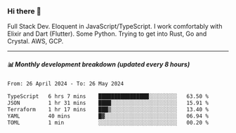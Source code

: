### Hi there 👋

Full Stack Dev. Eloquent in JavaScript/TypeScript. I work comfortably with Elixir and Dart (Flutter). Some Python. Trying to get into Rust, Go and Crystal. AWS, GCP.

***

##### 📊 Monthly development breakdown (updated every 8 hours)

<!--START_SECTION:waka-->

```txt
From: 26 April 2024 - To: 26 May 2024

TypeScript   6 hrs 7 mins    ████████████████░░░░░░░░░   63.50 %
JSON         1 hr 31 mins    ████░░░░░░░░░░░░░░░░░░░░░   15.91 %
Terraform    1 hr 17 mins    ███▒░░░░░░░░░░░░░░░░░░░░░   13.40 %
YAML         40 mins         █▓░░░░░░░░░░░░░░░░░░░░░░░   06.94 %
TOML         1 min           ░░░░░░░░░░░░░░░░░░░░░░░░░   00.20 %
```

<!--END_SECTION:waka-->
